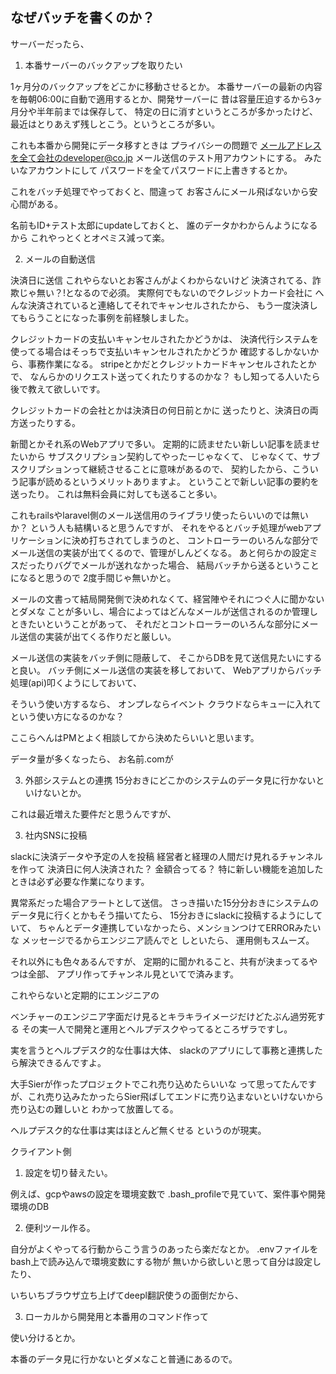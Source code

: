 

## なぜバッチを書くのか？

サーバーだったら、

1. 本番サーバーのバックアップを取りたい

1ヶ月分のバックアップをどこかに移動させるとか。
本番サーバーの最新の内容を毎朝06:00に自動で適用するとか、開発サーバーに
昔は容量圧迫するから3ヶ月分や半年前までは保存して、
特定の日に消すというところが多かったけど、
最近はとりあえず残しとこう。というところが多い。

これも本番から開発にデータ移すときは
プライバシーの問題で
メールアドレスを全て会社のdeveloper@co.jp
メール送信のテスト用アカウントにする。
みたいなアカウントにして
パスワードを全てパスワードに上書きするとか。

これをバッチ処理でやっておくと、間違って
お客さんにメール飛ばないから安心間がある。


名前もID+テスト太郎にupdateしておくと、
誰のデータかわからんようになるから
これやっとくとオペミス減って楽。


2. メールの自動送信

決済日に送信
これやらないとお客さんがよくわからないけど
決済されてる、詐欺じゃ無い？!となるので必須。
実際何でもないのでクレジットカード会社に
へんな決済されていると連絡してそれでキャンセルされたから、
もう一度決済してもらうことになった事例を前経験しました。

クレジットカードの支払いキャンセルされたかどうかは、
決済代行システムを使ってる場合はそっちで支払いキャンセルされたかどうか
確認するしかないから、事務作業になる。
stripeとかだとクレジットカードキャンセルされたとかで、
なんらかのリクエスト送ってくれたりするのかな？
もし知ってる人いたら後で教えて欲しいです。



クレジットカードの会社とかは決済日の何日前とかに
送ったりと、決済日の両方送ったりする。

新聞とかそれ系のWebアプリで多い。
定期的に読ませたい新しい記事を読ませたいから
サブスクリプション契約してやったーじゃなくて、
じゃなくて、サブスクリプションって継続させることに意味があるので、
契約したから、こういう記事が読めるというメリットありますよ。
ということで新しい記事の要約を送ったり。
これは無料会員に対しても送ること多い。

これもrailsやlaravel側のメール送信用のライブラリ使ったらいいのでは無いか？
という人も結構いると思うんですが、
それをやるとバッチ処理がwebアプリケーションに決め打ちされてしまうのと、
コントローラーのいろんな部分でメール送信の実装が出てくるので、管理がしんどくなる。
あと何らかの設定ミスだったりバグでメールが送れなかった場合、
結局バッチから送るということになると思うので
2度手間じゃ無いかと。


メールの文書って結局開発側で決めれなくて、経営陣やそれにつぐ人に聞かないとダメな
ことが多いし、場合によってはどんなメールが送信されるのか管理しときたいということがあって、
それだとコントローラーのいろんな部分にメール送信の実装が出てくる作りだと厳しい。

メール送信の実装をバッチ側に隠蔽して、
そこからDBを見て送信見たいにすると良い。
バッチ側にメール送信の実装を移しておいて、
Webアプリからバッチ処理(api)叩くようにしておいて、

そういう使い方するなら、
オンプレならイベント
クラウドならキューに入れてという使い方になるのかな？

ここらへんはPMとよく相談してから決めたらいいと思います。


データ量が多くなったら、
お名前.comが

3. 外部システムとの連携
15分おきにどこかのシステムのデータ見に行かないといけないとか。


これは最近増えた要件だと思うんですが、

3. 社内SNSに投稿

slackに決済データや予定の人を投稿
経営者と経理の人間だけ見れるチャンネルを作って
決済日に何人決済された？
金額合ってる？
特に新しい機能を追加したときは必ず必要な作業になります。

異常系だった場合アラートとして送信。
さっき描いた15分分おきにシステムのデータ見に行くとかもそう描いてたら、
15分おきにslackに投稿するようにしていて、
ちゃんとデータ連携していなかったら、メンションつけてERRORみたいな
メッセージでるからエンジニア読んでと
しといたら、
運用側もスムーズ。

それ以外にも色々あるんですが、
定期的に聞かれること、共有が決まってるやつは全部、
アプリ作ってチャンネル見といてで済みます。

これやらないと定期的にエンジニアの

ベンチャーのエンジニア字面だけ見るとキラキライメージだけどたぶん過労死する
その実一人で開発と運用とヘルプデスクやってるところザラですし。

実を言うとヘルプデスク的な仕事は大体、
slackのアプリにして事務と連携したら解決できるんですよ。

大手Sierが作ったプロジェクトでこれ売り込めたらいいな
って思ってたんですが、これ売り込みたかったらSier飛ばしてエンドに売り込まないといけないから売り込むの難しいと
わかって放置してる。

ヘルプデスク的な仕事は実はほとんど無くせる
というのが現実。

クライアント側

1. 設定を切り替えたい。

例えば、gcpやawsの設定を環境変数で
.bash_profileで見ていて、案件事や開発環境のDB

2. 便利ツール作る。

自分がよくやってる行動からこう言うのあったら楽だなとか。
.envファイルをbash上で読み込んで環境変数にする物が
無いから欲しいと思って自分は設定したり、

いちいちブラウザ立ち上げてdeepl翻訳使うの面倒だから、

3. ローカルから開発用と本番用のコマンド作って

使い分けるとか。

本番のデータ見に行かないとダメなこと普通にあるので。
